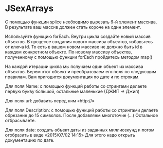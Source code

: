 # JSexArrays
С помощью функции splice необходимо вырезать 6-й элемент массива. В результате ваш массив должен стать короче на один элемент.

Используйте функцию forEach.
Внутри цикла создайте новый массив объектов.
В процессе создания нового массива объектов, избавьтесь от ключа id.
То есть в вашем новом массиве не должно быть id в каждом конкретном объекте.
По новому массиву объектов, полученному с помощью функции forEach пройдитесь методом map()

На каждой итерации цикла мы получаем один объект из массива объектов. Берем этот объект и преобразоваем его поля по следующим правилам.
Вам пригодится документация по дате и по строкам.

Для поля Name: с помощью функций работы со стрингами делаете первую букву большой, остальные маленькие (ДЖИП -> Джип)

Для поля url: добавить перед ним «http://»

Для поля Description: с помощью функций работы со стрингами делаете обрезание до 15 символов. После добавляем многоточие (…) Остальное отбрасываете.

Для поля date: создать объект даты из заданных миллисекунд и потом отобразить в виде «2015/07/02 14:15»
Для этого надо открыть документацию по дате.
